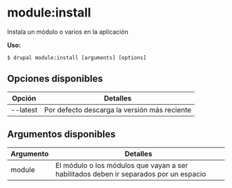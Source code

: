 # module:install
Instala un módulo o varios en la aplicación

**Uso:**
```
$ drupal module:install [arguments] [options] 
```

## Opciones disponibles
Opción | Detalles
-------|-------------
--latest | Por defecto descarga la versión más reciente

## Argumentos disponibles
Argumento | Detalles
---------|-------------
module | El módulo o los módulos que vayan a ser habilitados deben ir separados por un espacio
